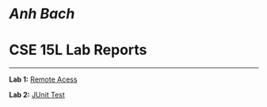 # *Anh Bach*
# CSE 15L Lab Reports
***


**Lab 1:** [Remote Acess](https://anhbch.github.io/cse15l-lab-reports/lab-report-1-week-2.html)

**Lab 2:** [JUnit Test](https://anhbch.github.io/cse15l-lab-reports/lab-report-2-week-4.html)



